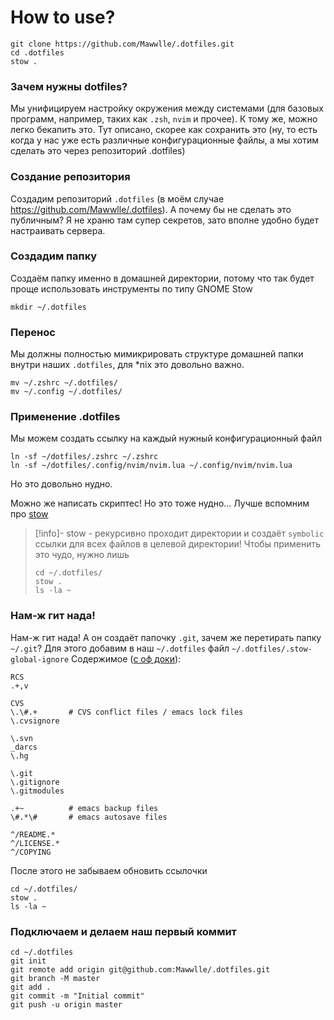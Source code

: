 # How to use?
```shell
git clone https://github.com/Mawwlle/.dotfiles.git
cd .dotfiles
stow .
```

### Зачем нужны dotfiles?
Мы унифицируем настройку окружения между системами (для базовых программ, например, таких как `.zsh`, `nvim` и прочее). К тому же, можно легко бекапить это. Тут описано, скорее как сохранить это (ну, то есть когда у нас уже есть различные конфигурационные файлы, а мы хотим сделать это через репозиторий .dotfiles)

### Создание репозитория
Создадим репозиторий `.dotfiles` (в моём случае https://github.com/Mawwlle/.dotfiles). А почему бы не сделать это публичным? Я не храню там супер секретов, зато вполне удобно будет настраивать сервера.

### Создадим папку
Создаём папку именно в домашней директории, потому что так будет проще использовать инструменты по типу GNOME Stow
```shell
mkdir ~/.dotfiles
```

### Перенос 
Мы должны полностью мимикрировать структуре домашней папки внутри наших `.dotfiles`, для \*nix это довольно важно.

```shell
mv ~/.zshrc ~/.dotfiles/
mv ~/.config ~/.dotfiles/
```

### Применение .dotfiles
Мы можем создать ссылку на каждый нужный конфигурационный файл
```shell
ln -sf ~/dotfiles/.zshrc ~/.zshrc
ln -sf ~/dotfiles/.config/nvim/nvim.lua ~/.config/nvim/nvim.lua
```
Но это довольно нудно.

Можно же написать скриптес! Но это тоже нудно... Лучше вспомним про [stow](https://www.gnu.org/software/stow/)

> [!info]-
> stow - рекурсивно проходит директории и создаёт `symbolic` ссылки для всех файлов в  целевой директории!
> Чтобы применить это чудо, нужно лишь
> ```shell
> cd ~/.dotfiles/
> stow .
> ls -la ~
> ```

### Нам-ж гит нада!
Нам-ж гит нада! А он создаёт папочку `.git`, зачем же перетирать папку `~/.git`? Для этого добавим в наш `~/.dotfiles` файл `~/.dotfiles/.stow-global-ignore`
Содержимое ([c оф доки](https://www.gnu.org/software/stow/manual/html_node/Types-And-Syntax-Of-Ignore-Lists.html)):
```
RCS
.+,v

CVS
\.\#.+       # CVS conflict files / emacs lock files
\.cvsignore

\.svn
_darcs
\.hg

\.git
\.gitignore
\.gitmodules

.+~          # emacs backup files
\#.*\#       # emacs autosave files

^/README.*
^/LICENSE.*
^/COPYING
```

После этого не забываем обновить ссылочки
```shell
cd ~/.dotfiles/ 
stow .
ls -la ~
```
### Подключаем и делаем наш первый коммит

```shell
cd ~/.dotfiles
git init
git remote add origin git@github.com:Mawwlle/.dotfiles.git
git branch -M master
git add .
git commit -m "Initial commit"
git push -u origin master
```

